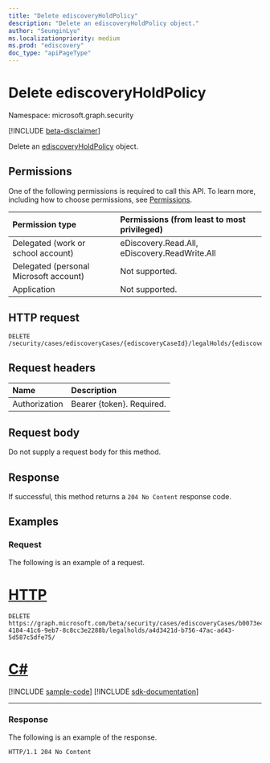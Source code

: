 ```yaml
---
title: "Delete ediscoveryHoldPolicy"
description: "Delete an ediscoveryHoldPolicy object."
author: "SeunginLyu"
ms.localizationpriority: medium
ms.prod: "ediscovery"
doc_type: "apiPageType"
---
```


# Delete ediscoveryHoldPolicy
Namespace: microsoft.graph.security

[!INCLUDE [beta-disclaimer](../../includes/beta-disclaimer.md)]

Delete an [ediscoveryHoldPolicy](../resources/security-ediscoveryholdpolicy.md) object.

## Permissions
One of the following permissions is required to call this API. To learn more, including how to choose permissions, see [Permissions](/graph/permissions-reference).

|Permission type|Permissions (from least to most privileged)|
|:---|:---|
|Delegated (work or school account)|eDiscovery.Read.All, eDiscovery.ReadWrite.All|
|Delegated (personal Microsoft account)|Not supported.|
|Application|Not supported.|

## HTTP request

<!-- {
  "blockType": "ignored"
}
-->
``` http
DELETE /security/cases/ediscoveryCases/{ediscoveryCaseId}/legalHolds/{ediscoveryHoldPolicyId}
```

## Request headers
|Name|Description|
|:---|:---|
|Authorization|Bearer {token}. Required.|

## Request body
Do not supply a request body for this method.

## Response

If successful, this method returns a `204 No Content` response code.

## Examples

### Request
The following is an example of a request.

# [HTTP](#tab/http)
<!-- {
  "blockType": "request",
  "name": "delete_ediscoveryholdpolicy"
}
-->
``` http
DELETE https://graph.microsoft.com/beta/security/cases/ediscoveryCases/b0073e4e-4184-41c6-9eb7-8c8cc3e2288b/legalholds/a4d3421d-b756-47ac-ad43-5d587c5dfe75/
```

# [C#](#tab/csharp)
[!INCLUDE [sample-code](../includes/snippets/csharp/delete-ediscoveryholdpolicy-csharp-snippets.md)]
[!INCLUDE [sdk-documentation](../includes/snippets/snippets-sdk-documentation-link.md)]

---

### Response
The following is an example of the response.
<!-- {
  "blockType": "response",
  "truncated": true
}
-->
``` http
HTTP/1.1 204 No Content
```

